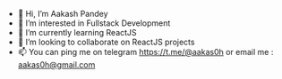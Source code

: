 - 👋 Hi, I’m Aakash Pandey
- 👀 I’m interested in Fullstack Development
- 🌱 I’m currently learning ReactJS
- 💞️ I’m looking to collaborate on ReactJS projects
- 📫 You can ping me on telegram https://t.me/@aakas0h or email me : aakas0h@gmail.com

<!---
aakas0h/aakas0h is a ✨ special ✨ repository because its `README.md` (this file) appears on your GitHub profile.
You can click the Preview link to take a look at your changes.
--->
